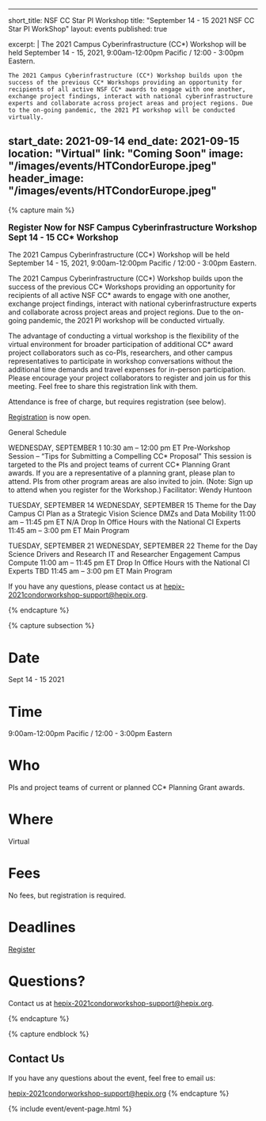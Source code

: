 
---
short_title: NSF CC Star PI Workshop 
title: "September 14 - 15 2021 NSF CC Star PI WorkShop"
layout: events
published: true

excerpt: |
   The 2021 Campus Cyberinfrastructure (CC*) Workshop will be held September 14 - 15, 2021, 9:00am-12:00pm Pacific / 12:00 - 3:00pm Eastern.
    
    The 2021 Campus Cyberinfrastructure (CC*) Workshop builds upon the success of the previous CC* Workshops providing an opportunity for recipients of all active NSF CC* awards to engage with one another, exchange project findings, interact with national cyberinfrastructure experts and collaborate across project areas and project regions. Due to the on-going pandemic, the 2021 PI workshop will be conducted virtually.  

   
start_date: 2021-09-14
end_date: 2021-09-15
location: "Virtual"
link: "Coming Soon"
image: "/images/events/HTCondorEurope.jpeg"
header_image: "/images/events/HTCondorEurope.jpeg"
---

{% capture main %}

<p style="font-size: larger; font-weight: bold;">Register Now for NSF Campus Cyberinfrastructure Workshop Sept 14 - 15 CC* Workshop</p>


The 2021 Campus Cyberinfrastructure (CC*) Workshop will be held September 14 - 15, 2021, 9:00am-12:00pm Pacific / 12:00 - 3:00pm Eastern.
    
The 2021 Campus Cyberinfrastructure (CC*) Workshop builds upon the success of the previous CC* Workshops providing an opportunity for recipients of all active NSF CC* awards to engage with one another, exchange project findings, interact with national cyberinfrastructure experts and collaborate across project areas and project regions. Due to the on-going pandemic, the 2021 PI workshop will be conducted virtually.  


The advantage of conducting a virtual workshop is the flexibility of the virtual environment for broader participation of additional CC* award project collaborators such as co-PIs, researchers, and other campus representatives to participate in workshop conversations without the additional time demands and travel expenses for in-person participation.   Please encourage your project collaborators to register and join us for this meeting.  Feel free to share this registration link with them.     
   
Attendance is free of charge, but requires registration (see below).

[Registration](https://docs.google.com/forms/d/e/1FAIpQLSeD0PnPEyfn_h-TPlaV4PyqUate9M-fI_ykxBaLCNISo6Kcaw/viewform) is now open. 

General Schedule

WEDNESDAY, SEPTEMBER 1
10:30 am – 12:00 pm ET	Pre-Workshop Session – “Tips for Submitting a Compelling CC* Proposal” 
This session is targeted to the PIs and project teams of current CC* Planning Grant awards. If you are a representative of a planning grant, please plan to attend. PIs from other program areas are also invited to join. (Note: Sign up to attend when you register for the Workshop.)
Facilitator: Wendy Huntoon


TUESDAY, SEPTEMBER 14	WEDNESDAY, SEPTEMBER 15
Theme for the Day	Campus CI Plan as a Strategic Vision	Science DMZs and Data Mobility
11:00 am – 11:45 pm ET	N/A	Drop In Office Hours with the National CI Experts
11:45 am – 3:00 pm ET	Main Program

TUESDAY, SEPTEMBER 21	WEDNESDAY, SEPTEMBER 22
Theme for the Day	Science Drivers and Research IT and Researcher Engagement	Campus Compute
11:00 am – 11:45 pm ET	Drop In Office Hours with the National CI Experts	TBD
11:45 am – 3:00 pm ET	Main Program


If you have any questions, please contact us at <hepix-2021condorworkshop-support@hepix.org>.


{% endcapture %}


{% capture subsection %}
# Date

Sept 14 - 15 2021

# Time

9:00am-12:00pm Pacific / 12:00 - 3:00pm Eastern

# Who 

PIs and project teams of current or planned CC* Planning Grant awards.

 
# Where

Virtual 


# Fees

No fees, but registration is required.

# Deadlines
[Register](https://docs.google.com/forms/d/e/1FAIpQLSeD0PnPEyfn_h-TPlaV4PyqUate9M-fI_ykxBaLCNISo6Kcaw/viewform) 


# Questions?

Contact us at <hepix-2021condorworkshop-support@hepix.org>. 

{% endcapture %}

{% capture endblock %}
## Contact Us


If you have any questions about the event, feel free to email us:

<hepix-2021condorworkshop-support@hepix.org>
{% endcapture %}

{% include event/event-page.html %}




